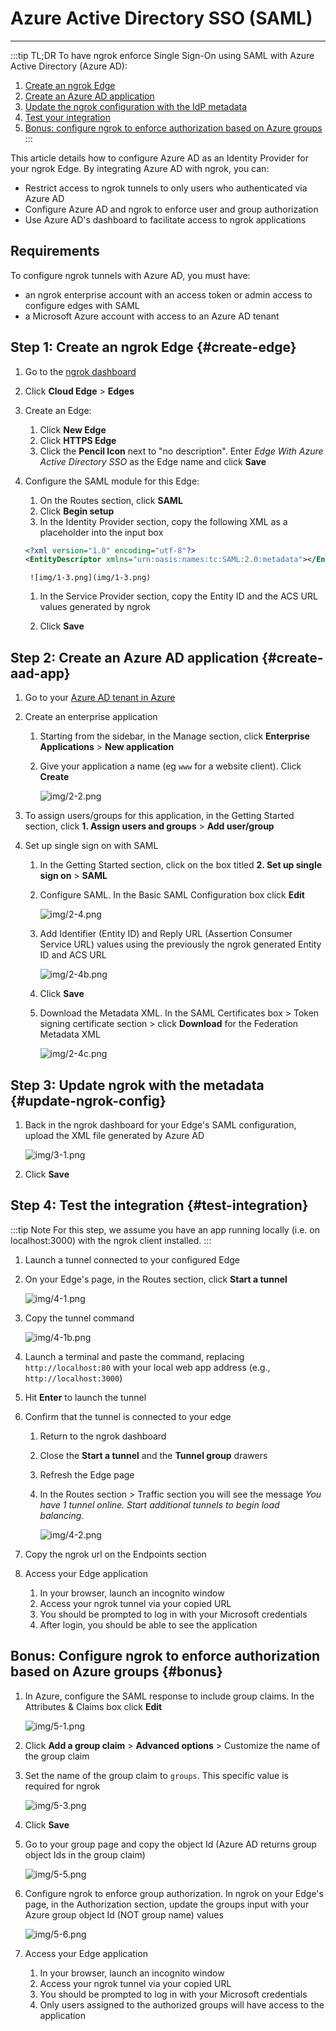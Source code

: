 # Azure Active Directory SSO (SAML)
------------

:::tip TL;DR 
To have ngrok enforce Single Sign-On using SAML with Azure Active Directory (Azure AD):
1. [Create an ngrok Edge](#create-edge)
2. [Create an Azure AD application](#create-aad-app)
3. [Update the ngrok configuration with the IdP metadata](#update-ngrok-config)
4. [Test your integration](#test-integration)
5. [Bonus: configure ngrok to enforce authorization based on Azure groups](#bonus)
:::

This article details how to configure Azure AD as an Identity Provider for your ngrok Edge.  By integrating Azure AD with ngrok, you can: 

- Restrict access to ngrok tunnels to only users who authenticated via Azure AD
- Configure Azure AD and ngrok to enforce user and group authorization
- Use Azure AD's dashboard to facilitate access to ngrok applications

## Requirements

To configure ngrok tunnels with Azure AD, you must have: 

- an ngrok enterprise account with an access token or admin access to configure edges with SAML
- a Microsoft Azure account with access to an Azure AD tenant

## Step 1: Create an ngrok Edge {#create-edge}

1. Go to the [ngrok dashboard](https://dashboard.ngrok.com)
1. Click __Cloud Edge__ > __Edges__
1. Create an Edge:
    1. Click __New Edge__
    1. Click __HTTPS Edge__
    1. Click the __Pencil Icon__ next to "no description". Enter _Edge With Azure Active Directory SSO_ as the Edge name and click __Save__

1. Configure the SAML module for this Edge:
    1. On the Routes section, click __SAML__
    1. Click __Begin setup__
    1. In the Identity Provider section, copy the following XML as a placeholder into the input box
      
      ```xml
      <?xml version="1.0" encoding="utf-8"?>
      <EntityDescriptor xmlns="urn:oasis:names:tc:SAML:2.0:metadata"></EntityDescriptor>
      ```

        ![img/1-3.png](img/1-3.png)
    
    1. In the Service Provider section, copy the Entity ID and the ACS URL values generated by ngrok

    1. Click __Save__

## Step 2: Create an Azure AD application {#create-aad-app}

1. Go to your [Azure AD tenant in Azure](https://portal.azure.com/#view/Microsoft_AAD_IAM/ActiveDirectoryMenuBlade/~/Overview)

1. Create an enterprise application 
    1. Starting from the sidebar, in the Manage section, click __Enterprise Applications__ > __New application__
    1. Give your application a name (eg `www` for a website client).  Click __Create__

        ![img/2-2.png](img/2-2.png)

1. To assign users/groups for this application, in the Getting Started section, click __1. Assign users and groups__ > __Add user/group__ 

1. Set up single sign on with SAML
    1. In the Getting Started section, click on the box titled __2. Set up single sign on__ >  __SAML__
    1. Configure SAML.  In the Basic SAML Configuration box click __Edit__
        
        ![img/2-4.png](img/2-4.png)

    1. Add Identifier (Entity ID) and Reply URL (Assertion Consumer Service URL) values using the previously the ngrok generated Entity ID and ACS URL 

        ![img/2-4b.png](img/2-4b.png)

    1. Click __Save__
    1. Download the Metadata XML.  In the SAML Certificates box > Token signing certificate section > click __Download__ for the Federation Metadata XML

        ![img/2-4c.png](img/2-4c.png)

## Step 3: Update ngrok with the metadata {#update-ngrok-config}

1. Back in the ngrok dashboard for your Edge's SAML configuration, upload the XML file generated by Azure AD 

    ![img/3-1.png](img/3-1.png)

1. Click __Save__

## Step 4: Test the integration {#test-integration}

:::tip Note 
For this step, we assume you have an app running locally (i.e. on localhost:3000) with the ngrok client installed.
:::

1. Launch a tunnel connected to your configured Edge

1. On your Edge's page, in the Routes section, click __Start a tunnel__

    ![img/4-1.png](img/4-1.png)

1. Copy the tunnel command

    ![img/4-1b.png](img/4-1b.png)

1. Launch a terminal and paste the command, replacing `http://localhost:80` with your local web app address (e.g., `http://localhost:3000`)
1. Hit __Enter__ to launch the tunnel

1. Confirm that the tunnel is connected to your edge
    1. Return to the ngrok dashboard
    1. Close the __Start a tunnel__ and the __Tunnel group__ drawers
    1. Refresh the Edge page
    1. In the Routes section > Traffic section you will see the message _You have 1 tunnel online. Start additional tunnels to begin load balancing._

        ![img/4-2.png](img/4-2.png)

1. Copy the ngrok url on the Endpoints section

1. Access your Edge application
    1. In your browser, launch an incognito window
    1. Access your ngrok tunnel via your copied URL
    1. You should be prompted to log in with your Microsoft credentials
    1. After login, you should be able to see the application

## Bonus: Configure ngrok to enforce authorization based on Azure groups {#bonus}

1. In Azure, configure the SAML response to include group claims.  In the Attributes & Claims box click __Edit__

    ![img/5-1.png](img/5-1.png)

1. Click __Add a group claim__ > __Advanced options__ > Customize the name of the group claim
1. Set the name of the group claim to `groups`. This specific value is required for ngrok

    ![img/5-3.png](img/5-3.png)

1. Click __Save__ 
1. Go to your group page and copy the object Id (Azure AD returns group object Ids in the group claim)

    ![img/5-5.png](img/5-5.png)

1. Configure ngrok to enforce group authorization.  In ngrok on your Edge's page, in the Authorization section, update the groups input with your Azure group object Id (NOT group name) values

    ![img/5-6.png](img/5-6.png)

1. Access your Edge application
    1. In your browser, launch an incognito window
    1. Access your ngrok tunnel via your copied URL
    1. You should be prompted to log in with your Microsoft credentials
    1. Only users assigned to the authorized groups will have access to the application
    
